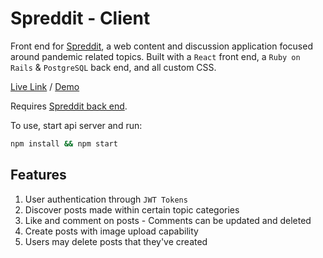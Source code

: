 # Spreddit - Client

Front end for [Spreddit](https://github.com/jeffreyc86/spreddit), a web content and discussion application focused around pandemic related topics. Built with a `React` front end, a `Ruby on Rails` & `PostgreSQL` back end, and all custom CSS.

[Live Link](https://spreddit.netlify.app/) / [Demo](https://www.loom.com/share/ee4777543eb6430098f9f0990072d761)

Requires [Spreddit back end](https://github.com/jeffreyc86/spreddit-backend).

To use, start api server and run:
```zsh
npm install && npm start
```

## Features

1. User authentication through `JWT Tokens`
2. Discover posts made within certain topic categories
3. Like and comment on posts - Comments can be updated and deleted
4. Create posts with image upload capability
5. Users may delete posts that they've created